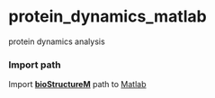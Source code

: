 # protein_dynamics_matlab
protein dynamics analysis
### Import path
Import [**bioStructureM**](https://github.com/Yuan-Yu/bioStructureM) path to [Matlab](http://www.mathworks.com/products/matlab/) 
